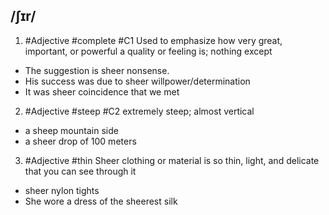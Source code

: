 ## /ʃɪr/  
1. #Adjective #complete
#C1
Used to emphasize how very great, important, or powerful a quality or feeling is; nothing except

- The suggestion is sheer nonsense.
- His success was due to sheer willpower/determination
- It was sheer coincidence that we met

2. #Adjective #steep
	#C2
extremely steep; almost vertical

- a sheep mountain side
- a sheer drop of 100 meters

3. #Adjective
#thin
Sheer clothing or material is so thin, light, and delicate that you can see through it

- sheer nylon tights
- She wore a dress of the sheerest silk